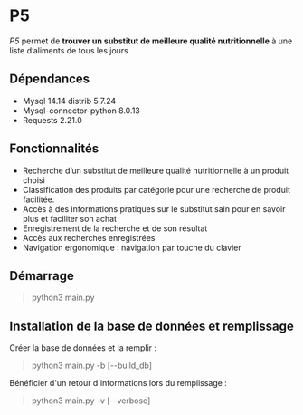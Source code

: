 # P5

*P5* permet de **trouver un substitut de meilleure qualité nutritionnelle** à une liste d’aliments de tous les jours

## Dépendances

- Mysql 14.14 distrib 5.7.24
- Mysql-connector-python 8.0.13
- Requests 2.21.0

## Fonctionnalités

- Recherche d’un substitut de meilleure qualité nutritionnelle à un produit choisi
- Classification des produits par catégorie pour une recherche de produit facilitée.
- Accès à des informations pratiques sur le substitut sain pour en savoir plus et faciliter son achat
- Enregistrement de la recherche et de son résultat
- Accès aux recherches enregistrées
- Navigation ergonomique : navigation par touche du clavier

## Démarrage

> python3 main.py

## Installation de la base de données et remplissage

Créer la base de données et la remplir :
> python3 main.py -b [--build_db]

Bénéficier d'un retour d'informations lors du remplissage :
> python3 main.py -v [--verbose]
